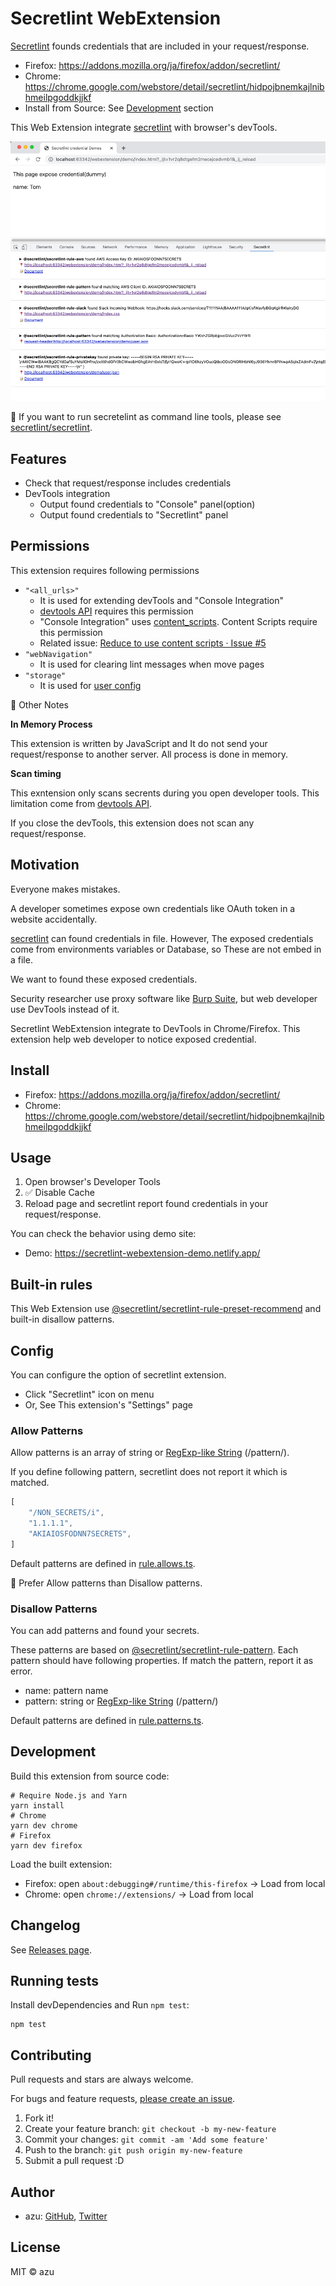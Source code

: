 # Secretlint WebExtension

[Secretlint](https://github.com/secretlint/secretlint) founds credentials that are included in your request/response.

- Firefox: <https://addons.mozilla.org/ja/firefox/addon/secretlint/>
- Chrome: <https://chrome.google.com/webstore/detail/secretlint/hidpojbnemkajlnibhmeilpgoddkjjkf>
- Install from Source: See [Development](#Development) section

This Web Extension integrate [secretlint](https://github.com/secretlint/secretlint) with browser's devTools.

![screenshot](docs/screenshot.png)

:memo: If you want to run secretelint as command line tools, please see [secretlint/secretlint](https://github.com/secretlint/secretlint).

## Features

- Check that request/response includes credentials
- DevTools integration
    - Output found credentials to "Console" panel(option)
    - Output found credentials to "Secretlint" panel

## Permissions

This extension requires following permissions

- `"<all_urls>"`
    - It is used for extending devTools and "Console Integration"
    - [devtools API](https://developer.mozilla.org/ja/docs/Mozilla/Add-ons/WebExtensions/Extending_the_developer_tools) requires this permission
    - "Console Integration" uses [content_scripts](https://developer.mozilla.org/en-US/docs/Mozilla/Add-ons/WebExtensions/manifest.json/content_scripts). Content Scripts require this permission
    - Related issue: [Reduce to use content scripts · Issue #5](https://github.com/secretlint/webextension/issues/5)
- `"webNavigation"`
    - It is used for clearing lint messages when move pages
- `"storage"`
    - It is used for [user config](#Config)

📝 Other Notes

**In Memory Process**

This extension is written by JavaScript and It do not send your request/response to another server.
All process is done in memory.

**Scan timing**

This exntension only scans secrents during you open developer tools.
This limitation come from [devtools API](https://developer.mozilla.org/ja/docs/Mozilla/Add-ons/WebExtensions/Extending_the_developer_tools).

If you close the devTools, this extension does not scan any request/response.

## Motivation

Everyone makes mistakes.

A developer sometimes expose own credentials like OAuth token in a website accidentally.

[secretlint](https://github.com/secretlint/secretlint) can found credentials in file.
However, The exposed credentials come from environments variables or Database, so These are not embed in a file.

We want to found these exposed credentials.

Security researcher use proxy software like [Burp Suite](https://portswigger.net/burp), but web developer use DevTools instead of it.

Secretlint WebExtension integrate to DevTools in Chrome/Firefox.
This extension help web developer to notice exposed credential.

## Install

- Firefox: <https://addons.mozilla.org/ja/firefox/addon/secretlint/>
- Chrome: <https://chrome.google.com/webstore/detail/secretlint/hidpojbnemkajlnibhmeilpgoddkjjkf>

## Usage

1. Open browser's Developer Tools
2. ✅ Disable Cache
3. Reload page and secretlint report found credentials in your request/response.

You can check the behavior using demo site:

- Demo: <https://secretlint-webextension-demo.netlify.app/>

## Built-in rules

This Web Extension use [@secretlint/secretlint-rule-preset-recommend](https://github.com/secretlint/secretlint/tree/master/packages/@secretlint/secretlint-rule-preset-recommend/) and built-in disallow patterns.

## Config

You can configure the option of secretlint extension.

- Click "Secretlint" icon on menu
- Or, See This extension's "Settings" page

### Allow Patterns

Allow patterns is an array of string or [RegExp-like String](https://github.com/textlint/regexp-string-matcher#regexp-like-string) (/pattern/).

If you define following pattern, secretlint does not report it which is matched.

```ts
[
    "/NON_SECRETS/i",
    "1.1.1.1",
    "AKIAIOSFODNN7SECRETS",
]
```

Default patterns are defined in [rule.allows.ts](app/scripts/secretlint/rule.allows.ts).

:memo: Prefer Allow patterns than Disallow patterns.

### Disallow Patterns

You can add patterns and found your secrets. 

These patterns are based on [@secretlint/secretlint-rule-pattern](https://github.com/secretlint/secretlint/tree/master/packages/%40secretlint/secretlint-rule-pattern).
Each pattern should have following properties. If match the pattern, report it as error.

- name: pattern name
- pattern: string or [RegExp-like String](https://github.com/textlint/regexp-string-matcher#regexp-like-string) (/pattern/)

Default patterns are defined in [rule.patterns.ts](app/scripts/secretlint/rule.patterns.ts).

## Development

Build this extension from source code:

    # Require Node.js and Yarn
    yarn install
    # Chrome
    yarn dev chrome
    # Firefox
    yarn dev firefox

Load the built extension:

- Firefox: open `about:debugging#/runtime/this-firefox` → Load from local
- Chrome: open `chrome://extensions/` → Load from local

## Changelog

See [Releases page](https://github.com/secretlint/webextension/releases).

## Running tests

Install devDependencies and Run `npm test`:

    npm test

## Contributing

Pull requests and stars are always welcome.

For bugs and feature requests, [please create an issue](https://github.com/secretlint/webextension/issues).

1. Fork it!
2. Create your feature branch: `git checkout -b my-new-feature`
3. Commit your changes: `git commit -am 'Add some feature'`
4. Push to the branch: `git push origin my-new-feature`
5. Submit a pull request :D

## Author

- azu: [GitHub](https://github.com/azu), [Twitter](https://twitter.com/azu_re)

## License

MIT © azu
